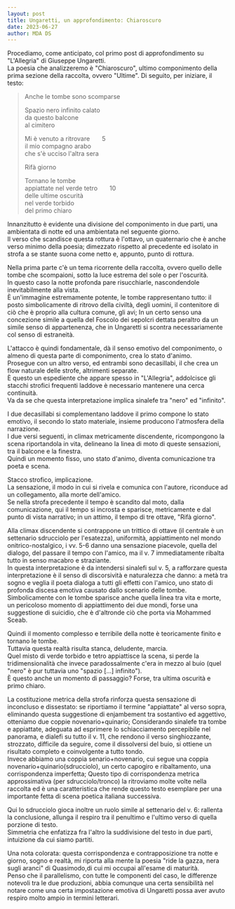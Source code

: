 ```yaml
---
layout: post
title: Ungaretti, un approfondimento: Chiaroscuro
date: 2023-06-27
author: MDA DS
---
```

Procediamo, come anticipato, col primo post di approfondimento su "L'Allegria" di Giuseppe Ungaretti.       
La poesia che analizzeremo è "Chiaroscuro", ultimo componimento della prima sezione della raccolta, ovvero "Ultime".
Di seguito, per iniziare, il testo:

>Anche le tombe sono scomparse     
>      
>Spazio nero infinito calato     
>da questo balcone       
>al cimitero     
>       
>Mi è venuto a ritrovare &nbsp;&nbsp;&nbsp;&nbsp;&nbsp; 5        
>il mio compagno arabo      
>che s'è ucciso l'altra sera     
>       
>Rifà giorno     
>      
>Tornano le tombe     
>appiattate nel verde tetro  &nbsp;&nbsp;&nbsp;&nbsp;&nbsp; 10      
>delle ultime oscurità     
>nel verde torbido     
>del primo chiaro

Innanzitutto è evidente una divisione del componimento in due parti, una ambientata di notte ed una ambientata nel seguente giorno.     
Il verso che scandisce questa rottura è l'ottavo, un quaternario che è anche verso minimo della poesia; dimezzato rispetto al precedente ed isolato in strofa a se stante suona come netto e, appunto, punto di rottura.     

Nella prima parte c'è un tema ricorrente della raccolta, ovvero quello delle tombe che scompaioni, sotto la luce estrema del sole o per l'oscurità.     
In questo caso la notte profonda pare risucchiarle, nascondendole inevitabilmente alla vista.       
È un'immagine estremamente potente, le tombe rappresentano tutto: il posto simbolicamente di ritrovo della civiltà, degli uomini, il contenitore di ciò che è proprio alla cultura comune, gli avi; In un certo senso una concezione simile a quella del Foscolo dei sepolcri dettata peraltro da un simile senso di appartenenza, che in Ungaretti si scontra necessariamente col senso di estraneità.       

L'attacco è quindi fondamentale, dà il senso emotivo del componimento, o almeno di questa parte di componimento, crea lo stato d'animo.      
Prosegue con un altro verso, ed entrambi sono decasillabi, il che crea un flow naturale delle strofe, altrimenti separate.      
È questo un espediente che appare spesso in "L'Allegria", addolcisce gli stacchi strofici frequenti laddove è necessario mantenere una cerca continuità.     
Va da se che questa interpretazione implica sinalefe tra "nero" ed "infinito".      

I due decasillabi si complementano laddove il primo compone lo stato emotivo, il secondo lo stato materiale, insieme producono l'atmosfera della narrazione.      
I due versi seguenti, in climax metricamente discendente, ricompongono la scena riportandola in vita, delineano la linea di moto di queste sensazioni, tra il balcone e la finestra.      
Quindi un momento fisso, uno stato d'animo, diventa comunicazione tra poeta e scena.

Stacco strofico, implicazione.      
La sensazione, il modo in cui si rivela e comunica con l'autore, riconduce ad un collegamento, alla morte dell'amico.      
Se nella strofa precedente il tempo è scandito dal moto, dalla comunicazione, qui il tempo si incrosta e sparisce, metricamente e dal punto di vista narrativo; in un attimo, il tempo di tre ottave, "Rifà giorno".

Alla climax discendente si contrappone un trittico di ottave (il centrale è un settenario sdrucciolo per l'esatezza), uniformità, appiattimento nel mondo onitrico-nostalgico, i vv. 5-6 danno una sensazione piacevole, quella del dialogo, del passare il tempo con l'amico, ma il v. 7 immediatamente ribalta tutto in senso macabro e straziante.     
In questa interpretazione è da intendersi sinalefi sul v. 5, a rafforzare questa interpretazione è il senso di discorsività e naturalezza che danno: a metà tra sogno e veglia il poeta dialoga a tutti gli effetti con l'amico, uno stato di profonda discesa emotiva causato dallo scenario delle tombe.     
Simbolicamente con le tombe sparisce anche quella linea tra vita e morte, un pericoloso momento di appiattimento dei due mondi, forse una suggestione di suicidio, che è d'altronde ciò che porta via Mohammed Sceab.

Quindi il momento complesso e terribile della notte è teoricamente finito e tornano le tombe.      
Tuttavia questa realtà risulta stanca, deludente, marcia.     
Quel misto di verde torbido e tetro appiattisce la scena, si perde la tridimensionalità che invece paradossalmente c'era in mezzo al buio (quel "nero" è pur tuttavia uno "spazio [...] infinito").      
È questo anche un momento di passaggio? Forse, tra ultima oscurità e primo chiaro.      

La costituzione metrica della strofa rinforza questa sensazione di inconcluso e dissestato: se riportiamo il termine "appiattate" al verso sopra, eliminando questa suggestione di enjambement tra sostantivo ed aggettivo, otteniamo due coppie novenario+quinario; Considerando sinalefe tra tombe e appiattate, adeguata ad esprimere lo schiacciamento percepibile nel panorama, e dialefi su tutto il v. 11, che rendono il verso singhiozzante, strozzato, difficile da seguire, come il dissolversi del buio, si ottiene un risultato completo e coinvolgente a tutto tondo.      
Invece abbiamo una coppia senario+novenario, cui segue una coppia novenario+quinario(sdrucciolo), un certo capogiro e ribaltamento, una corrispondenza imperfetta; Questo tipo di corrispondenza metrica approssimativa (per sdrucciolo/tronco) la ritroviamo molte volte nella raccolta ed è una caratteristica che rende questo testo esemplare per una importante fetta di scena poetica italiana successiva.     

Qui lo sdrucciolo gioca inoltre un ruolo simile al settenario del v. 6: rallenta la conclusione, allunga il respiro tra il penultimo e l'ultimo verso di quella porzione di testo.      
Simmetria che enfatizza fra l'altro la suddivisione del testo in due parti, intuizione da cui siamo partiti.

Una nota colorata: questa corrispondenza e contrapposizione tra notte e giorno, sogno e realtà, mi riporta alla mente la poesia "ride la gazza, nera sugli aranci" di Quasimodo,di cui mi occupai all'esame di maturità.      
Penso che il parallelismo, con tutte le componenti del caso, le differenze notevoli tra le due produzioni, abbia comunque una certa sensibilità nel notare come una certa impostazione emotiva di Ungaretti possa aver avuto respiro molto ampio in termini letterari. 